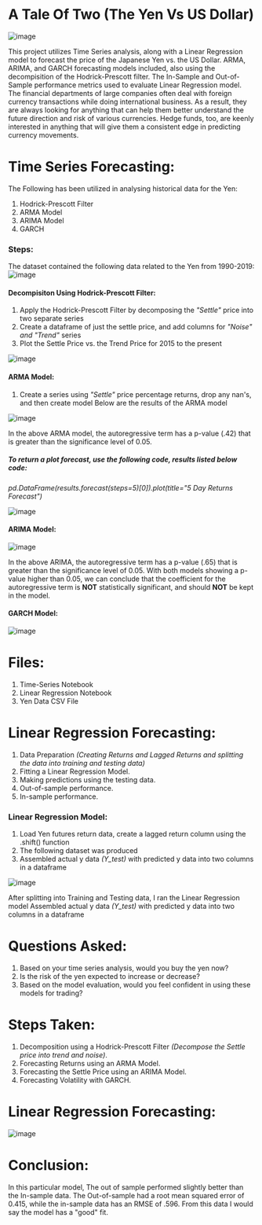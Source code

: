 # A Tale Of Two (The Yen Vs US Dollar)
![image](https://user-images.githubusercontent.com/80294571/130246876-09f679b8-c0e9-41d1-9c36-1e3a9a48e909.png)


This project utilizes Time Series analysis, along with a Linear Regression model to forecast the price of the Japanese Yen vs. the US Dollar. ARMA, ARIMA, and GARCH forecasting models included, also using the decompisition of the Hodrick-Prescott filter. The In-Sample and Out-of-Sample performance metrics used to evaluate Linear Regression model.
The financial departments of large companies often deal with foreign currency transactions while doing international business. As a result, they are always looking for anything that can help them better understand the future direction and risk of various currencies. Hedge funds, too, are keenly interested in anything that will give them a consistent edge in predicting currency movements. 

# Time Series Forecasting:
The Following has been utilized in analysing historical data for the Yen:
1) Hodrick-Prescott Filter
2) ARMA Model
3) ARIMA Model
4) GARCH

### Steps:
The dataset contained the following data related to the Yen from 1990-2019:
![image](https://user-images.githubusercontent.com/80294571/130248857-42af45c3-c0ef-4bff-977e-0caa85346664.png)

#### Decompisiton Using Hodrick-Prescott Filter:
1.  Apply the Hodrick-Prescott Filter by decomposing the *"Settle"* price into two separate series
2.  Create a dataframe of just the settle price, and add columns for *"Noise" and "Trend"* series
3.  Plot the Settle Price vs. the Trend Price for 2015 to the present

![image](https://user-images.githubusercontent.com/80294571/130249721-4f17bea1-1c8d-432d-af9a-b2cafb4c01bf.png)

#### ARMA Model:
1. Create a series using *"Settle"* price percentage returns, drop any nan's, and then create model
Below are the results of the ARMA model

![image](https://user-images.githubusercontent.com/80294571/130251115-912de563-cb65-480b-92dc-80a5c38cd241.png)

In the above ARMA model, the autoregressive term has a p-value (.42) that is greater than the significance level of 0.05. 

##### To return a plot forecast, use the following code, results listed below code:

*pd.DataFrame(results.forecast(steps=5)[0]).plot(title="5 Day Returns Forecast")*

![image](https://user-images.githubusercontent.com/80294571/130251669-30c21335-8ab6-45e7-9e8b-f07c524985f6.png)

#### ARIMA Model:

![image](https://user-images.githubusercontent.com/80294571/130252489-68bf2489-8248-47e4-8a18-63fb7fbd9141.png)

In the above ARIMA, the autoregressive term has a p-value (.65) that is greater than the significance level of 0.05. With both models showing a p-value higher than 0.05, we can conclude that the coefficient for the autoregressive term is **NOT** statistically significant, and should **NOT** be kept in the model.

#### GARCH Model:

![image](https://user-images.githubusercontent.com/80294571/130253326-92e6ce3e-d183-424a-a156-fc905658565a.png)


# Files:
1) Time-Series Notebook
2) Linear Regression Notebook
3) Yen Data CSV File

# Linear Regression Forecasting:
1) Data Preparation *(Creating Returns and Lagged Returns and splitting the data into training and testing data)*
2) Fitting a Linear Regression Model.
3) Making predictions using the testing data.
4) Out-of-sample performance.
5) In-sample performance.

### Linear Regression Model:
1. Load Yen futures return data, create a lagged return column using the .shift() function
2. The following dataset was produced
3. Assembled actual y data *(Y_test)* with predicted y data into two columns in a dataframe


![image](https://user-images.githubusercontent.com/80294571/130254123-0ab53017-64b4-45b2-9811-324484b97e06.png)

After splitting into Training and Testing data, I ran the Linear Regression model
Assembled actual y data *(Y_test)* with predicted y data into two columns in a dataframe


# Questions Asked:
1) Based on your time series analysis, would you buy the yen now?
2) Is the risk of the yen expected to increase or decrease?
3) Based on the model evaluation, would you feel confident in using these models for trading?

# Steps Taken:
1) Decomposition using a Hodrick-Prescott Filter *(Decompose the Settle price into trend and noise)*.
2) Forecasting Returns using an ARMA Model.
3) Forecasting the Settle Price using an ARIMA Model.
4) Forecasting Volatility with GARCH.

# Linear Regression Forecasting:
![image](https://user-images.githubusercontent.com/80294571/127751009-6bc924c5-dd76-4420-b5cc-cd17c1010a6c.png)




# Conclusion:
In this particular model, The out of sample performed slightly better than the In-sample data. The Out-of-sample had a root mean squared error of 0.415, while the in-sample data has an RMSE of .596. From this data I would say the model has a "good" fit.

